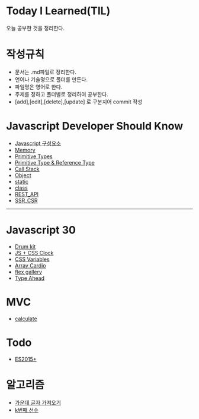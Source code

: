 # Today I Learned(TIL)

오늘 공부한 것을 정리한다.

# 작성규칙

- 문서는 .md파일로 정리한다.
- 언어나 기술명으로 폴더를 만든다.
- 파일명은 영어로 한다.
- 주제를 정하고 폴더별로 정리하여 공부한다.
- [add],[edit],[delete],[update] 로 구분지어 commit 작성

# Javascript Developer Should Know

- [Javascript 구성요소](https://github.com/kimchunyong/TIL/blob/master/Javascript%20Developer%20Should%20Know/javascript%20%EA%B5%AC%EC%84%B1%EC%9A%94%EC%86%8C/javascript%EA%B5%AC%EC%84%B1%EC%9A%94%EC%86%8C.md)
- [Memory](https://github.com/kimchunyong/TIL/blob/master/Javascript%20Developer%20Should%20Know/Memory/Memory.md)
- [Primitive Types](https://github.com/kimchunyong/TIL/blob/master/Javascript%20Developer%20Should%20Know/Primitive_Types/Primitive_Types.md)
- [Primitive Type & Reference Type](https://github.com/kimchunyong/TIL/blob/master/Javascript%20Developer%20Should%20Know/Primitive%20Type%20%26%20Reference%20type/Primitive%20Type%20%26%20Reference%20type.md)
- [Call Stack](https://github.com/kimchunyong/TIL/blob/master/Javascript%20Developer%20Should%20Know/Call%20Stack/Call_Stack.md)
- [Object](https://github.com/kimchunyong/TIL/blob/master/Javascript%20Developer%20Should%20Know/object/object.md)
- [static](https://github.com/kimchunyong/TIL/blob/master/Javascript%20Developer%20Should%20Know/static%20method/staticMethod.md)
- [class](https://github.com/kimchunyong/TIL/blob/master/Javascript%20Developer%20Should%20Know/class/class.md)
- [REST_API](https://github.com/kimchunyong/TIL/blob/master/Javascript%20Developer%20Should%20Know/REST_API/REST_API.md)
- [SSR_CSR](https://github.com/kimchunyong/TIL/blob/master/Javascript%20Developer%20Should%20Know/SSR%20CSR/SSR%20CSR.md)

---

# Javascript 30

- [Drum kit](https://github.com/kimchunyong/TIL/blob/master/Javascript30/Drum_kit/Drum_kit.md)
- [JS + CSS Clock](https://github.com/kimchunyong/TIL/blob/master/Javascript30/Clock/Clock.md)
- [CSS Variables](https://github.com/kimchunyong/TIL/blob/master/Javascript30/CSS%20Variables/CSS_Variables.md)
- [Array Cardio](https://github.com/kimchunyong/TIL/blob/master/Javascript30/Array%20Cardio/Array%20Cardio.md)
- [flex gallery](https://github.com/kimchunyong/TIL/blob/master/Javascript30/flex%20gallery/flexGallery.md)
- [Type Ahead](https://github.com/kimchunyong/TIL/blob/master/Javascript30/Type%20Ahead/Type%20Ahead.md)

# MVC

- [calculate](https://github.com/kimchunyong/TIL/blob/master/mvc/calculate/README.md)

# Todo

- [ES2015+](<https://github.com/kimchunyong/TIL/tree/master/Todo/01.Vanila(ES2015%2B)>)

# 알고리즘

- [가운데 글자 가져오기](https://github.com/kimchunyong/TIL/blob/master/Algorithm/import%20middle%20letters.md)
- [k번째 선수](https://github.com/kimchunyong/TIL/blob/master/Algorithm/k%20order%20player.md)
